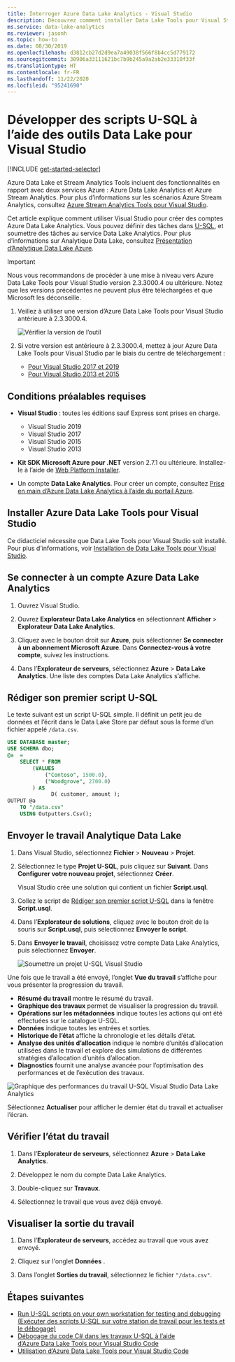 ```yaml
---
title: Interroger Azure Data Lake Analytics - Visual Studio
description: Découvrez comment installer Data Lake Tools pour Visual Studio et développer et tester des scripts U-SQL.
ms.service: data-lake-analytics
ms.reviewer: jasonh
ms.topic: how-to
ms.date: 08/30/2019
ms.openlocfilehash: d3812cb27d2d9ea7a49038f566f8b4cc5d779172
ms.sourcegitcommit: 30906a33111621bc7b9b245a9a2ab2e33310f33f
ms.translationtype: HT
ms.contentlocale: fr-FR
ms.lasthandoff: 11/22/2020
ms.locfileid: "95241690"
---
```

# <a name="develop-u-sql-scripts-by-using-data-lake-tools-for-visual-studio"></a>Développer des scripts U-SQL à l’aide des outils Data Lake pour Visual Studio

[!INCLUDE [get-started-selector](../../includes/data-lake-analytics-selector-get-started.md)]

Azure Data Lake et Stream Analytics Tools incluent des fonctionnalités en rapport avec deux services Azure : Azure Data Lake Analytics et Azure Stream Analytics. Pour plus d’informations sur les scénarios Azure Stream Analytics, consultez [Azure Stream Analytics Tools pour Visual Studio](../stream-analytics/stream-analytics-tools-for-visual-studio-install.md).

Cet article explique comment utiliser Visual Studio pour créer des comptes Azure Data Lake Analytics. Vous pouvez définir des tâches dans [U-SQL](data-lake-analytics-u-sql-get-started.md), et soumettre des tâches au service Data Lake Analytics. Pour plus d’informations sur Analytique Data Lake, consultez [Présentation d’Analytique Data Lake Azure](data-lake-analytics-overview.md).

> [!IMPORTANT]
> Nous vous recommandons de procéder à une mise à niveau vers Azure Data Lake Tools pour Visual Studio version 2.3.3000.4 ou ultérieure. Notez que les versions précédentes ne peuvent plus être téléchargées et que Microsoft les déconseille.
>
> 1. Veillez à utiliser une version d’Azure Data Lake Tools pour Visual Studio antérieure à 2.3.3000.4.
>
>    ![Vérifier la version de l’outil](./media/data-lake-analytics-data-lake-tools-get-started/data-lake-analytics-data-lake-tools-about-data-lake.png)
>
> 1. Si votre version est antérieure à 2.3.3000.4, mettez à jour Azure Data Lake Tools pour Visual Studio par le biais du centre de téléchargement :
>    - [Pour Visual Studio 2017 et 2019](https://marketplace.visualstudio.com/items?itemName=ADLTools.AzureDataLakeandStreamAnalyticsTools)
>    - [Pour Visual Studio 2013 et 2015](https://www.microsoft.com/en-us/download/details.aspx?id=49504)

## <a name="prerequisites"></a>Conditions préalables requises

* **Visual Studio** : toutes les éditions sauf Express sont prises en charge.

  * Visual Studio 2019
  * Visual Studio 2017
  * Visual Studio 2015
  * Visual Studio 2013

* **Kit SDK Microsoft Azure pour .NET** version 2.7.1 ou ultérieure. Installez-le à l’aide de [Web Platform Installer](https://www.microsoft.com/web/downloads/platform.aspx).
* Un compte **Data Lake Analytics**. Pour créer un compte, consultez [Prise en main d’Azure Data Lake Analytics à l’aide du portail Azure](data-lake-analytics-get-started-portal.md).

## <a name="install-azure-data-lake-tools-for-visual-studio"></a>Installer Azure Data Lake Tools pour Visual Studio

Ce didacticiel nécessite que Data Lake Tools pour Visual Studio soit installé. Pour plus d’informations, voir [Installation de Data Lake Tools pour Visual Studio](data-lake-analytics-data-lake-tools-install.md).

## <a name="connect-to-an-azure-data-lake-analytics-account"></a>Se connecter à un compte Azure Data Lake Analytics

1. Ouvrez Visual Studio.

1. Ouvrez **Explorateur Data Lake Analytics** en sélectionnant **Afficher** > **Explorateur Data Lake Analytics**.

1. Cliquez avec le bouton droit sur **Azure**, puis sélectionner **Se connecter à un abonnement Microsoft Azure**. Dans **Connectez-vous à votre compte**, suivez les instructions.

1. Dans l’**Explorateur de serveurs**, sélectionnez **Azure** > **Data Lake Analytics**. Une liste des comptes Data Lake Analytics s’affiche.

## <a name="write-your-first-u-sql-script"></a>Rédiger son premier script U-SQL

Le texte suivant est un script U-SQL simple. Il définit un petit jeu de données et l’écrit dans le Data Lake Store par défaut sous la forme d’un fichier appelé `/data.csv`.

```sql
USE DATABASE master;
USE SCHEMA dbo;
@a  = 
    SELECT * FROM 
        (VALUES
            ("Contoso", 1500.0),
            ("Woodgrove", 2700.0)
        ) AS 
              D( customer, amount );
OUTPUT @a
    TO "/data.csv"
    USING Outputters.Csv();
```

## <a name="submit-a-data-lake-analytics-job"></a>Envoyer le travail Analytique Data Lake

1. Dans Visual Studio, sélectionnez **Fichier** > **Nouveau** > **Projet**.

1. Sélectionnez le type **Projet U-SQL**, puis cliquez sur **Suivant**. Dans **Configurer votre nouveau projet**, sélectionnez **Créer**.

   Visual Studio crée une solution qui contient un fichier **Script.usql**.

1. Collez le script de [Rédiger son premier script U-SQL](#write-your-first-u-sql-script) dans la fenêtre **Script.usql**.

1. Dans l’**Explorateur de solutions**, cliquez avec le bouton droit de la souris sur **Script.usql**, puis sélectionnez **Envoyer le script**.

1. Dans **Envoyer le travail**, choisissez votre compte Data Lake Analytics, puis sélectionnez **Envoyer**.

   ![Soumettre un projet U-SQL Visual Studio](./media/data-lake-analytics-data-lake-tools-get-started/data-lake-analytics-submit-job-vs2019.png)

Une fois que le travail a été envoyé, l’onglet **Vue du travail** s’affiche pour vous présenter la progression du travail.

* **Résumé du travail** montre le résumé du travail.
* **Graphique des travaux** permet de visualiser la progression du travail.
* **Opérations sur les métadonnées** indique toutes les actions qui ont été effectuées sur le catalogue U-SQL.
* **Données** indique toutes les entrées et sorties.
* **Historique de l’état** affiche la chronologie et les détails d’état.
* **Analyse des unités d’allocation** indique le nombre d’unités d’allocation utilisées dans le travail et explore des simulations de différentes stratégies d’allocation d’unités d’allocation.
* **Diagnostics** fournit une analyse avancée pour l’optimisation des performances et de l’exécution des travaux.

![Graphique des performances du travail U-SQL Visual Studio Data Lake Analytics](./media/data-lake-analytics-data-lake-tools-get-started/data-lake-analytics-data-lake-tools-performance-graph.png)

Sélectionnez **Actualiser** pour afficher le dernier état du travail et actualiser l’écran.

## <a name="check-job-status"></a>Vérifier l’état du travail

1. Dans l’**Explorateur de serveurs**, sélectionnez **Azure** > **Data Lake Analytics**.

1. Développez le nom du compte Data Lake Analytics.

1. Double-cliquez sur **Travaux**.

1. Sélectionnez le travail que vous avez déjà envoyé.

## <a name="see-the-job-output"></a>Visualiser la sortie du travail

1. Dans l’**Explorateur de serveurs**, accédez au travail que vous avez envoyé.

1. Cliquez sur l'onglet **Données** .

1. Dans l’onglet **Sorties du travail**, sélectionnez le fichier `"/data.csv"`.

## <a name="next-steps"></a>Étapes suivantes

* [Run U-SQL scripts on your own workstation for testing and debugging (Exécuter des scripts U-SQL sur votre station de travail pour les tests et le débogage)](data-lake-analytics-data-lake-tools-local-run.md)
* [Débogage du code C# dans les travaux U-SQL à l’aide d’Azure Data Lake Tools pour Visual Studio Code](data-lake-tools-for-vscode-local-run-and-debug.md)
* [Utilisation d’Azure Data Lake Tools pour Visual Studio Code](data-lake-analytics-data-lake-tools-for-vscode.md)
